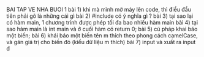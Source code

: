 BAI TAP VE NHA BUOI 1
bài 1) khi mà mình mở máy lên code, thì điều đầu tiên phải gõ là những cái gì
bài 2) #include <iostream> có ý nghĩa gì ?
bài 3) tại sao lại có hàm main, 1 chương trình được phép tối đa bao nhiêu hàm main
bài 4) tại sao hàm main là int main và ở cuối hàm có return 0;
bài 5) cú pháp khai báo một biến;
bài 6) khái báo một biến tên m thích theo phong cách camelCase, và gán giá trị cho biến đó (kiểu dữ liệu m thích)
bài 7) input và xuất ra input đ 